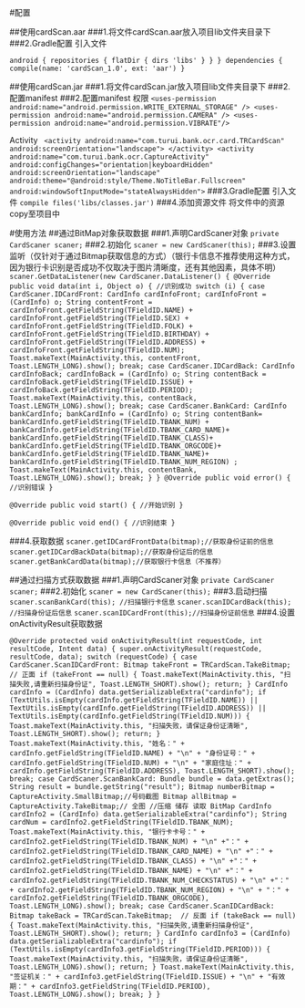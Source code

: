 #配置

##使用cardScan.aar
###1.将文件cardScan.aar放入项目lib文件夹目录下
###2.Gradle配置 引入文件

 ` android {
repositories {
    flatDir {
        dirs 'libs'
    }
}
}
dependencies {
        compile(name: 'cardScan_1.0', ext: 'aar')
} ` 

##使用cardScan.jar
###1.将文件cardScan.jar放入项目lib文件夹目录下
###2.	配置manifest
###2.配置manifest
权限
 `<uses-permission android:name="android.permission.WRITE_EXTERNAL_STORAGE" />
    <uses-permission android:name="android.permission.CAMERA" />
    <uses-permission android:name="android.permission.VIBRATE"/> `
    
 Activity
  ` <activity
            android:name="com.turui.bank.ocr.card.TRCardScan"
            android:screenOrientation="landscape">
        </activity>
        <activity
            android:name="com.turui.bank.ocr.CaptureActivity"
            android:configChanges="orientation|keyboardHidden"
            android:screenOrientation="landscape"
            android:theme="@android:style/Theme.NoTitleBar.Fullscreen"
            android:windowSoftInputMode="stateAlwaysHidden">`
        </activity>
###3.Gradle配置 引入文件
   `compile files('libs/classes.jar')` 
###4.添加资源文件
将文件中的资源copy至项目中


#使用方法
##通过BitMap对象获取数据
###1.声明CardScaner对象
 ` private CardScaner scaner; ` 
###2.初始化
 ` scaner = new CardScaner(this); ` 
###3.设置监听（仅针对于通过Bitmap获取信息的方式）（银行卡信息不推荐使用这种方式，因为银行卡识别是否成功不仅取决于图片清晰度，还有其他因素，具体不明）
 ` scaner.GetDataListener(new CardScaner.DataListener() {
    @Override
    public void data(int i, Object o) {
	//识别成功
        switch (i) {
            case CardScaner.IDCardFront:
                CardInfo cardInfoFront;
                cardInfoFront = (CardInfo) o;
                String contentFront = cardInfoFront.getFieldString(TFieldID.NAME) +
                        cardInfoFront.getFieldString(TFieldID.SEX) +
                        cardInfoFront.getFieldString(TFieldID.FOLK) +
                        cardInfoFront.getFieldString(TFieldID.BIRTHDAY) +
                        cardInfoFront.getFieldString(TFieldID.ADDRESS) +
                        cardInfoFront.getFieldString(TFieldID.NUM);
                Toast.makeText(MainActivity.this, contentFront, Toast.LENGTH_LONG).show();
                    break;
            case CardScaner.IDCardBack:
                CardInfo cardInfoBack;
                cardInfoBack = (CardInfo) o;
                String contentBack =
                        cardInfoBack.getFieldString(TFieldID.ISSUE) +
                                cardInfoBack.getFieldString(TFieldID.PERIOD);
                Toast.makeText(MainActivity.this, contentBack, Toast.LENGTH_LONG).show();
                    break;
            case CardScaner.BankCard:
                CardInfo bankCardInfo;
                bankCardInfo = (CardInfo) o;
                String contentBank=
                        bankCardInfo.getFieldString(TFieldID.TBANK_NUM) +
                                bankCardInfo.getFieldString(TFieldID.TBANK_CARD_NAME)+
                                bankCardInfo.getFieldString(TFieldID.TBANK_CLASS)+
                                bankCardInfo.getFieldString(TFieldID.TBANK_ORGCODE)+
                                bankCardInfo.getFieldString(TFieldID.TBANK_NAME)+
                                bankCardInfo.getFieldString(TFieldID.TBANK_NUM_REGION)
                        ;
                Toast.makeText(MainActivity.this, contentBank, Toast.LENGTH_LONG).show();
                  break;
        }
    }
@Override
public void error() {
       //识别错误
} ` 

 ` @Override
public void start() {
      //开始识别
} ` 

 ` @Override
public void end() {
      //识别结束
}  ` 

###4.获取数据
 ` scaner.getIDCardFrontData(bitmap);//获取身份证前的信息 ` 
 ` scaner.getIDCardBackData(bitmap);//获取身份证后的信息 ` 
 ` scaner.getBankCardData(bitmap);//获取银行卡信息（不推荐） ` 

##通过扫描方式获取数据
###1.声明CardScaner对象
 ` private CardScaner scaner; ` 
###2.初始化
 ` scaner = new CardScaner(this); ` 
###3.启动扫描
 ` scaner.scanBankCard(this); //扫描银行卡信息 ` 
 ` scaner.scanIDCardBack(this); //扫描身份证后信息 ` 
 ` scaner.scanIDCardFront(this);//扫描身份证前信息 ` 
###4.设置onActivityResult获取数据

 ` @Override
protected void onActivityResult(int requestCode, int resultCode, Intent data) {
    super.onActivityResult(requestCode, resultCode, data);
    switch (requestCode) {
        case CardScaner.ScanIDCardFront:
            Bitmap takeFront = TRCardScan.TakeBitmap;  // 正面
            if (takeFront == null) {
                Toast.makeText(MainActivity.this, "扫描失败,请重新扫描身份证", Toast.LENGTH_SHORT).show();
                return;
            }
            CardInfo cardInfo = (CardInfo) data.getSerializableExtra("cardinfo");
            if (TextUtils.isEmpty(cardInfo.getFieldString(TFieldID.NAME)) || TextUtils.isEmpty(cardInfo.getFieldString(TFieldID.ADDRESS)) || TextUtils.isEmpty(cardInfo.getFieldString(TFieldID.NUM))) {
                Toast.makeText(MainActivity.this, "扫描失败，请保证身份证清晰", Toast.LENGTH_SHORT).show();
                return;
            }
            Toast.makeText(MainActivity.this, "姓名：" + cardInfo.getFieldString(TFieldID.NAME) + "\n"
                    + "身份证号：" + cardInfo.getFieldString(TFieldID.NUM) + "\n"
                    + "家庭住址：" + cardInfo.getFieldString(TFieldID.ADDRESS), Toast.LENGTH_SHORT).show();
            break;
        case CardScaner.ScanBankCard:
            Bundle bundle = data.getExtras();
            String result = bundle.getString("result");
            Bitmap numberBitmap = CaptureActivity.SmallBitmap;//号码截图
            Bitmap allBitmap = CaptureActivity.TakeBitmap;// 全图
            //压缩 储存 读取 BitMap
            CardInfo cardInfo2 = (CardInfo) data.getSerializableExtra("cardinfo");
            String cardNum = cardInfo2.getFieldString(TFieldID.TBANK_NUM);
            Toast.makeText(MainActivity.this, "银行卡卡号：" + cardInfo2.getFieldString(TFieldID.TBANK_NUM) + "\n"
                    +"：" + cardInfo2.getFieldString(TFieldID.TBANK_CARD_NAME) + "\n"
                    +"：" + cardInfo2.getFieldString(TFieldID.TBANK_CLASS) + "\n"
                    +"：" + cardInfo2.getFieldString(TFieldID.TBANK_NAME) + "\n"
                    +"：" + cardInfo2.getFieldString(TFieldID.TBANK_NUM_CHECKSTATUS) + "\n"
                    +"：" + cardInfo2.getFieldString(TFieldID.TBANK_NUM_REGION) + "\n"
                    + "：" + cardInfo2.getFieldString(TFieldID.TBANK_ORGCODE), Toast.LENGTH_LONG).show();
            break;
        case CardScaner.ScanIDCardBack:
            Bitmap takeBack = TRCardScan.TakeBitmap;  // 反面
            if (takeBack == null) {
                Toast.makeText(MainActivity.this, "扫描失败,请重新扫描身份证", Toast.LENGTH_SHORT).show();
                return;
            }
            CardInfo cardInfo3 = (CardInfo) data.getSerializableExtra("cardinfo");
            if (TextUtils.isEmpty(cardInfo3.getFieldString(TFieldID.PERIOD))) {
                Toast.makeText(MainActivity.this, "扫描失败，请保证身份证清晰", Toast.LENGTH_LONG).show();
                return;
            }
            Toast.makeText(MainActivity.this, "签证机关：" + cardInfo3.getFieldString(TFieldID.ISSUE) + "\n"
                    + "有效期：" + cardInfo3.getFieldString(TFieldID.PERIOD), Toast.LENGTH_LONG).show();
            break;
    }
} ` 
